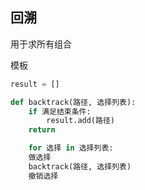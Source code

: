 ## 回溯
用于求所有组合

模板

```python
result = []

def backtrack(路径, 选择列表):
    if 满⾜结束条件:
        result.add(路径)
    return

    for 选择 in 选择列表:
    做选择
    backtrack(路径, 选择列表)
    撤销选择

```

